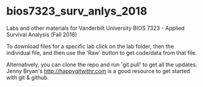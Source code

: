 # bios7323_surv_anlys_2018
Labs and other materials for Vanderbilt University BIOS 7323 - Applied Survival Analysis (Fall 2018)

To download files for a specific lab click on the lab folder, then the individual file, and then use the 'Raw' button to get code/data from that file.

Alternatively, you can clone the repo and run 'git pull' to get all the updates. Jenny Bryan's http://happygitwithr.com is a good resource to get started with git & github.
